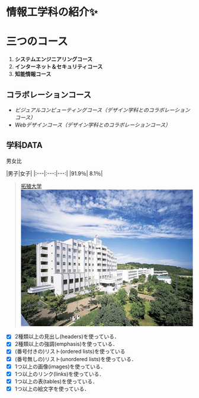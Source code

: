 # 情報工学科の紹介:sparkles:  
<!-- Markdown記法を使って学科の紹介ページを作る -->
# 三つのコース
1. **システムエンジニアリングコース**
1. **インターネット＆セキュリティコース**
1. **知能情報コース**
## コラボレーションコース

- *ビジュアルコンピューティングコース（デザイン学科とのコラボレーションコース）*
- *Webデザインコース（デザイン学科とのコラボレーションコース）*

## 学科DATA
男女比

|男子|女子|
|:---|:---:|---:|
|91.9％| 8.1％|

> [拓殖大学](http://www.takushoku-u.ac.jp "Takushoku University")
![Takushoku University](hachioji.jpg "八王子国際キャンパス")

<!-- この部分より上に記述を追加して下のチェックボックスで確認する -->
- [x] 2種類以上の見出し(headers)を使っている．
- [x] 2種類以上の強調(emphasis)を使っている．
- [x] (番号付きの)リスト(ordered lists)を使っている
- [x] (番号無しの)リスト(unordered lists)を使っている．
- [x] 1つ以上の画像(images)を使っている．
- [x] 1つ以上のリンク(links)を使っている．
- [x] 1つ以上の表(tables)を使っている．
- [x] 1つ以上の絵文字を使っている．
